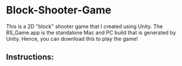 # Block-Shooter-Game
This is a 2D "block" shooter game that I created using Unity. The BS_Game.app is the standalone Mac and PC build that is generated by Unity. Hence, you can download this to play the game!

**Instructions:** 
- 
